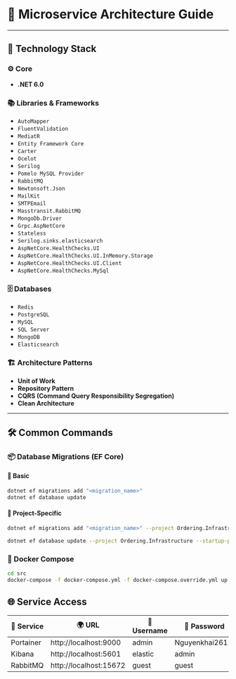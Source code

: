 # 🧭 Microservice Architecture Guide

---

## 🚀 Technology Stack

### ⚙️ Core

- **.NET 6.0**

### 📚 Libraries & Frameworks

- `AutoMapper`
- `FluentValidation`
- `MediatR`
- `Entity Framework Core`
- `Carter`
- `Ocelot`
- `Serilog`
- `Pomelo MySQL Provider`
- `RabbitMQ`
- `Newtonsoft.Json`
- `MailKit`
- `SMTPEmail`
- `Masstransit.RabbitMQ`
- `MongoDb.Driver`
- `Grpc.AspNetCore`
- `Stateless`
- `Serilog.sinks.elasticsearch`
- `AspNetCore.HealthChecks.UI`
- `AspNetCore.HealthChecks.UI.InMemory.Storage`
- `AspNetCore.HealthChecks.UI.Client`
- `AspNetCore.HealthChecks.MySql`

### 🗄️ Databases

- `Redis`
- `PostgreSQL`
- `MySQL`
- `SQL Server`
- `MongoDB`
- `Elasticsearch`

### 🏗️ Architecture Patterns

- **Unit of Work**
- **Repository Pattern**
- **CQRS (Command Query Responsibility Segregation)**
- **Clean Architecture**

---

## 🛠️ Common Commands

### 📦 Database Migrations (EF Core)

#### 🔹 Basic

```bash
dotnet ef migrations add "<migration_name>"
dotnet ef database update
```

#### 🔹 Project-Specific

```bash
dotnet ef migrations add "<migration_name>" --project Ordering.Infrastructure --startup-project Ordering.API --output-dir Persistence/Migrations

dotnet ef database update --project Ordering.Infrastructure --startup-project Ordering.API
```

### 🐳 Docker Compose

```bash
cd src
docker-compose -f docker-compose.yml -f docker-compose.override.yml up -d --remove-orphans
```

## 🌐 Service Access

| 🧩 Service | 🌍 URL                 | 👤 Username | 🔐 Password     |
| ---------- | ---------------------- | ----------- | --------------- |
| Portainer  | http://localhost:9000  | admin       | Nguyenkhai2611! |
| Kibana     | http://localhost:5601  | elastic     | admin           |
| RabbitMQ   | http://localhost:15672 | guest       | guest           |
